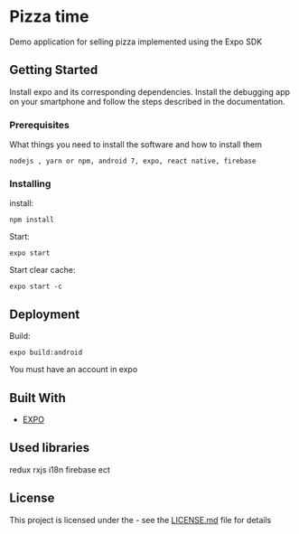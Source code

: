 # Pizza time

Demo application for selling pizza implemented using the Expo SDK

## Getting Started

Install expo and its corresponding dependencies. Install the debugging app on your smartphone and follow the steps described in the documentation.

### Prerequisites

What things you need to install the software and how to install them

```
nodejs , yarn or npm, android 7, expo, react native, firebase
```

### Installing
install:
```
npm install
```
Start:
```
expo start
```
Start clear cache:
```
expo start -с
```

## Deployment

Build:
```
expo build:android
```
You must have an account in expo

## Built With

<!-- List the main dependencies like frameworks, tooling, don't need to list all dependencies -->
* [EXPO](https://github.com/expo/expo)

## Used libraries
redux
rxjs
i18n
firebase
ect

## License

This project is licensed under the <LICENSE MIT> - see the [LICENSE.md](LICENSE.md) file for details
